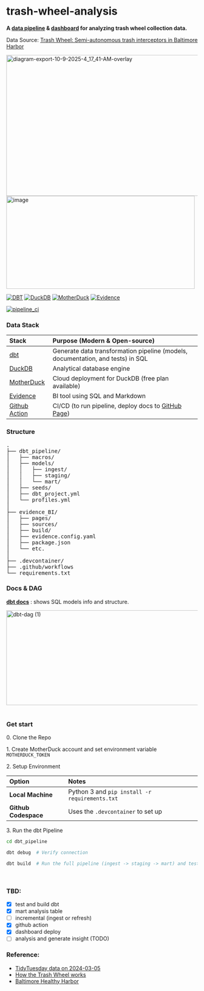 # trash-wheel-analysis

**A [data pipeline](https://bchaoss.github.io/trash-wheel-analysis/pipeline/#!/overview) & [dashboard](https://bchaoss.github.io/trash-wheel-analysis/evidence_bi/) for analyzing trash wheel collection data.**

Data Source: [Trash Wheel: Semi-autonomous trash interceptors in Baltimore Harbor](https://www.mrtrashwheel.com/)

<img width="1842" height="370" alt="diagram-export-10-9-2025-4_17_41-AM-overlay" src="https://github.com/user-attachments/assets/7a1dab3a-9baa-463b-885f-11acc5236c4e" />

<img width="496" height="244" alt="image" src="https://github.com/user-attachments/assets/e00103fc-3115-4e1e-b6a2-95c37d0c97eb" />


<!-- <br> -->

[![DBT](https://img.shields.io/badge/DBT-orange?style=for-the-badge&logo=dbt)](https://www.getdbt.com/)
[![DuckDB](https://img.shields.io/badge/DuckDB-yellow?style=for-the-badge&logo=duckdb)](https://duckdb.org/)
[![MotherDuck](https://img.shields.io/badge/MotherDuck-green?style=for-the-badge&logo=motherduck)](https://www.motherduck.com/)
[![Evidence](https://img.shields.io/badge/evidence-grey?style=for-the-badge&logo=evidence)](https://github.com/evidence-dev/evidence)

[![pipeline_ci](https://github.com/bchaoss/trash-wheel-analysis/actions/workflows/pipeline_ci.yml/badge.svg)](https://github.com/bchaoss/trash-wheel-analysis/actions/workflows/pipeline_ci.yml)

### Data Stack

| Stack | Purpose (Modern & Open-source) |
| :--- | :--- |
| [dbt](https://www.getdbt.com/) | Generate data transformation pipeline (models, documentation, and tests) in SQL |
| [DuckDB](https://duckdb.org/) | Analytical database engine |
| [MotherDuck](https://www.motherduck.com/) | Cloud deployment for DuckDB (free plan available) |
| [Evidence](https://github.com/evidence-dev/evidence?tab=readme-ov-file) | BI tool using SQL and Markdown |
| [Github Action](https://docs.github.com/en/actions/get-started/understand-github-actions) | CI/CD (to run pipeline, deploy docs to [GitHub Page](https://docs.github.com/en/pages/getting-started-with-github-pages/configuring-a-publishing-source-for-your-github-pages-site)) |


### Structure
<pre>
.
├── dbt_pipeline/
│   ├── macros/
│   ├── models/
│   │   ├── ingest/
│   │   ├── staging/
│   │   └── mart/
│   ├── seeds/
│   ├── dbt_project.yml
│   └── profiles.yml
│
├── evidence_BI/
│   ├── pages/
│   ├── sources/
│   ├── build/
│   ├── evidence.config.yaml
│   ├── package.json
│   └── etc.
│
├── .devcontainer/
├── .github/workflows
└── requirements.txt
</pre>

### Docs & DAG

**[dbt docs](https://bchaoss.github.io/trash-wheel-analysis/pipeline/#!/overview)** : shows SQL models info and structure.

<!-- <img width="2355" height="431" alt="dbt-dag" src="https://github.com/user-attachments/assets/0c0a2468-effd-4a65-97bf-c6aa5184b632" /> -->

<img width="2434" height="249" alt="dbt-dag (1)" src="https://github.com/user-attachments/assets/f504ca42-e8cb-4cb3-b199-eb71af7d85c8" />

<br>
<br>


###  Get start

0\. Clone the Repo

1\. Create MotherDuck account and set environment variable `MOTHERDUCK_TOKEN`

2\. Setup Environment

| Option | Notes |
| :--- | :--- |
| **Local Machine** | Python 3 and `pip install -r requirements.txt` | 
| **Github Codespace** | Uses the `.devcontainer` to set up |

3\. Run the dbt Pipeline

```bash
cd dbt_pipeline

dbt debug  # Verify connection

dbt build  # Run the full pipeline (ingest -> staging -> mart) and tests
```

<br>

### TBD:
- [x] test and build dbt
- [x] mart analysis table
- [ ] incremental (ingest or refresh)
- [x] github action
- [x] dashboard deploy
- [ ] analysis and generate insight (TODO)

### Reference:
- [TidyTuesday data on 2024-03-05](https://github.com/rfordatascience/tidytuesday/blob/main/data/2024/2024-03-05/readme.md)
- [How the Trash Wheel works](https://www.mrtrashwheel.com/how-it-works)
- [Baltimore Healthy Harbor](https://www.waterfrontpartnership.org/healthy-harbor-initiative)
